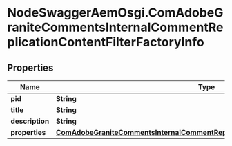 # NodeSwaggerAemOsgi.ComAdobeGraniteCommentsInternalCommentReplicationContentFilterFactoryInfo

## Properties

Name | Type | Description | Notes
------------ | ------------- | ------------- | -------------
**pid** | **String** |  | [optional] 
**title** | **String** |  | [optional] 
**description** | **String** |  | [optional] 
**properties** | [**ComAdobeGraniteCommentsInternalCommentReplicationContentFilterFactoryProperties**](ComAdobeGraniteCommentsInternalCommentReplicationContentFilterFactoryProperties.md) |  | [optional] 


